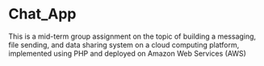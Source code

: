 # Chat_App
This is a mid-term group assignment on the topic of building a messaging, file sending, and data sharing system on a cloud computing platform, implemented using PHP and deployed on Amazon Web Services (AWS)
